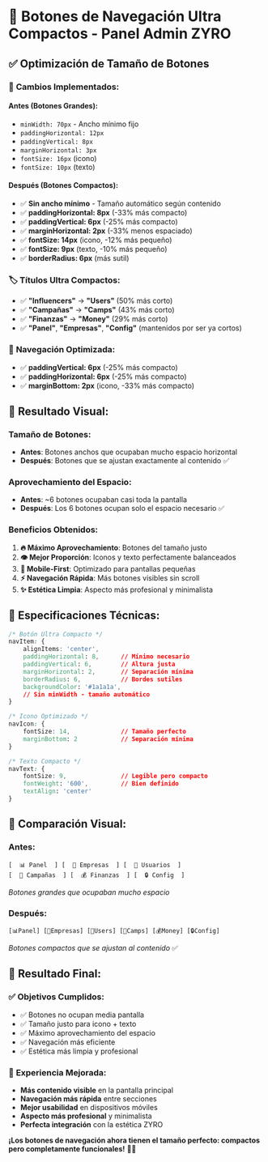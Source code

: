 # 🎯 Botones de Navegación Ultra Compactos - Panel Admin ZYRO

## ✅ Optimización de Tamaño de Botones

### 📏 **Cambios Implementados:**

#### Antes (Botones Grandes):
- `minWidth: 70px` - Ancho mínimo fijo
- `paddingHorizontal: 12px`
- `paddingVertical: 8px`
- `marginHorizontal: 3px`
- `fontSize: 16px` (icono)
- `fontSize: 10px` (texto)

#### Después (Botones Compactos):
- ✅ **Sin ancho mínimo** - Tamaño automático según contenido
- ✅ **paddingHorizontal: 8px** (-33% más compacto)
- ✅ **paddingVertical: 6px** (-25% más compacto)
- ✅ **marginHorizontal: 2px** (-33% menos espaciado)
- ✅ **fontSize: 14px** (icono, -12% más pequeño)
- ✅ **fontSize: 9px** (texto, -10% más pequeño)
- ✅ **borderRadius: 6px** (más sutil)

### 🏷️ **Títulos Ultra Compactos:**
- ✅ **"Influencers"** → **"Users"** (50% más corto)
- ✅ **"Campañas"** → **"Camps"** (43% más corto)
- ✅ **"Finanzas"** → **"Money"** (29% más corto)
- ✅ **"Panel"**, **"Empresas"**, **"Config"** (mantenidos por ser ya cortos)

### 📱 **Navegación Optimizada:**
- ✅ **paddingVertical: 6px** (-25% más compacto)
- ✅ **paddingHorizontal: 6px** (-25% más compacto)
- ✅ **marginBottom: 2px** (icono, -33% más compacto)

## 🎯 **Resultado Visual:**

### Tamaño de Botones:
- **Antes**: Botones anchos que ocupaban mucho espacio horizontal
- **Después**: Botones que se ajustan exactamente al contenido ✅

### Aprovechamiento del Espacio:
- **Antes**: ~6 botones ocupaban casi toda la pantalla
- **Después**: Los 6 botones ocupan solo el espacio necesario ✅

### Beneficios Obtenidos:
1. **🔥 Máximo Aprovechamiento**: Botones del tamaño justo
2. **👁️ Mejor Proporción**: Iconos y texto perfectamente balanceados
3. **📱 Mobile-First**: Optimizado para pantallas pequeñas
4. **⚡ Navegación Rápida**: Más botones visibles sin scroll
5. **✨ Estética Limpia**: Aspecto más profesional y minimalista

## 📐 **Especificaciones Técnicas:**

```css
/* Botón Ultra Compacto */
navItem: {
    alignItems: 'center',
    paddingHorizontal: 8,      // Mínimo necesario
    paddingVertical: 6,        // Altura justa
    marginHorizontal: 2,       // Separación mínima
    borderRadius: 6,           // Bordes sutiles
    backgroundColor: '#1a1a1a',
    // Sin minWidth - tamaño automático
}

/* Icono Optimizado */
navIcon: {
    fontSize: 14,              // Tamaño perfecto
    marginBottom: 2            // Separación mínima
}

/* Texto Compacto */
navText: {
    fontSize: 9,               // Legible pero compacto
    fontWeight: '600',         // Bien definido
    textAlign: 'center'
}
```

## 🎨 **Comparación Visual:**

### Antes:
```
[  📊 Panel  ] [  🏢 Empresas  ] [  👥 Usuarios  ]
[  📢 Campañas  ] [  💰 Finanzas  ] [  🔒 Config  ]
```
*Botones grandes que ocupaban mucho espacio*

### Después:
```
[📊Panel] [🏢Empresas] [👥Users] [📢Camps] [💰Money] [🔒Config]
```
*Botones compactos que se ajustan al contenido* ✅

## 🚀 **Resultado Final:**

### ✅ **Objetivos Cumplidos:**
- ✅ Botones no ocupan media pantalla
- ✅ Tamaño justo para icono + texto
- ✅ Máximo aprovechamiento del espacio
- ✅ Navegación más eficiente
- ✅ Estética más limpia y profesional

### 📱 **Experiencia Mejorada:**
- **Más contenido visible** en la pantalla principal
- **Navegación más rápida** entre secciones
- **Mejor usabilidad** en dispositivos móviles
- **Aspecto más profesional** y minimalista
- **Perfecta integración** con la estética ZYRO

**¡Los botones de navegación ahora tienen el tamaño perfecto: compactos pero completamente funcionales!** 🎯✨